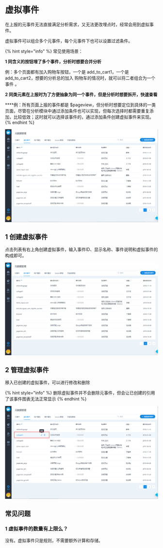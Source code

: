 # 虚拟事件

在上报的元事件无法直接满足分析需求，又无法更改埋点时，经常会用到虚拟事件。

虚拟事件可以组合多个元事件，每个元事件下也可以设置过滤条件。

{% hint style="info" %}
常见使用场景：

**1 同含义的按钮埋了多个事件，分析时想要合并分析**

   例：多个页面都有加入购物车按钮，一个是 add\_to\_cart1，一个是 add\_to\_cart2，想要的分析总的加入 购物车的情况时，就可以将二者组合为一个事件 。

**2 同类元素在上报时为了方便抽象为同一个事件，但是分析时想要拆开，快速查看**

   ****例：所有页面上报的事件都是 $pageview，但分析时想要定位到具体的一类页面，尽管在分析模块中通过添加条件也可以实现，但每次选择时都需要重复添加，比较低效；这时就可以选择该事件的，通过添加条件创建虚拟事件来实现。
{% endhint %}

![](../../../.gitbook/assets/image%20%28110%29.png)

## 1 创建虚拟事件

点击列表有右上角创建虚拟事件，输入事件ID、显示名称、事件说明和虚拟事件的构成即可。

![](../../../.gitbook/assets/chuang-jian-xu-ni-shi-jian.gif)

## 2 管理虚拟事件

移入已创建的虚拟事件，可以进行修改和删除

{% hint style="info" %}
删除虚拟事件并不会删除元事件，但会让已创建的引用了该事件图表无法正常显示
{% endhint %}

![](../../../.gitbook/assets/image%20%2888%29.png)

## 常见问题



### **1 虚拟事件的数量有上限么？**

没有。虚拟事件只是规则，不需要额外计算和存储。

